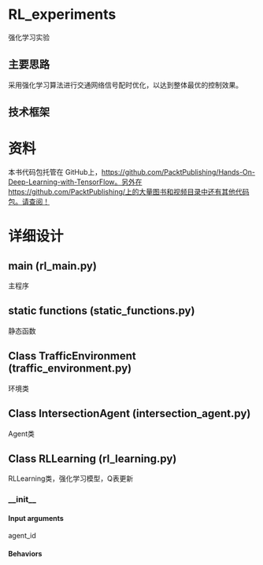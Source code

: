 # RL_experiments
 强化学习实验
## 主要思路
采用强化学习算法进行交通网络信号配时优化，以达到整体最优的控制效果。
## 技术框架

# 资料

本书代码包托管在 GitHub上，https://github.com/PacktPublishing/Hands-On-Deep-Learning-with-TensorFlow。另外在 https://github.com/PacktPublishing/上的大量图书和视频目录中还有其他代码包。请查阅！

# 详细设计
## main (rl_main.py)
主程序


## static functions (static_functions.py)
静态函数

## Class TrafficEnvironment (traffic_environment.py)
环境类


## Class IntersectionAgent (intersection_agent.py)
Agent类

## Class RLLearning (rl_learning.py)
RLLearning类，强化学习模型，Q表更新
### \_\_init\_\_
#### Input arguments
agent_id
#### Behaviors

## 
